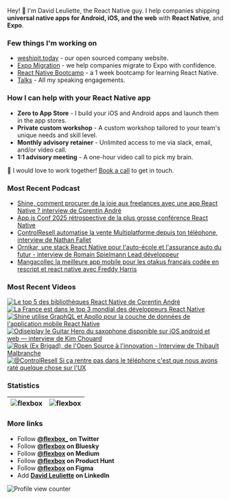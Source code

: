 Hey! 👋 I'm David Leuliette, the React Native guy. I help companies shipping **universal native apps for Android, iOS, and the web** with **React Native**, and **Expo**.

### Few things I'm working on

- [weshipit.today](https://github.com/flexbox/weshipit.today/) - our open sourced company website.
- [Expo Migration](https://weshipit.today/react-native-migration) - we help companies migrate to Expo with confidence.
- [React Native Bootcamp](https://github.com/flexbox/react-native-bootcamp) - a 1 week bootcamp for learning React Native.
- [Talks](https://davidl.fr/talks) - All my speaking engagements.

### How I can help with your React Native app

- **Zero to App Store** - I build your iOS and Android apps and launch them in the app stores.
- **Private custom workshop** - A custom workshop tailored to your team's unique needs and skill level.
- **Monthly advisory retainer** - Unlimited access to me via slack, email, and/or video call.
- **1:1 advisory meeting** - A one-hour video call to pick my brain.

💌 I would love to work together! [Book a call](https://cal.com/davidl/weshipit-onboarding) to get in touch.

### Most Recent Podcast

<!-- PODCAST:START -->
- [Shine, comment procurer de la joie aux freelances avec une app React Native ? interview de Corentin André](https://podcasters.spotify.com/pod/show/weshipit/episodes/Shine--comment-procurer-de-la-joie-aux-freelances-avec-une-app-React-Native---interview-de-Corentin-Andr-e35svp8)
- [App.js Conf 2025 rétrospective de la plus grosse conférence React Native](https://podcasters.spotify.com/pod/show/weshipit/episodes/App-js-Conf-2025-rtrospective-de-la-plus-grosse-confrence-React-Native-e345n72)
- [ControlResell automatise la vente Multiplatforme depuis ton téléphone, interview de Nathan Fallet](https://podcasters.spotify.com/pod/show/weshipit/episodes/ControlResell-automatise-la-vente-Multiplatforme-depuis-ton-tlphone--interview-de-Nathan-Fallet-e33okpi)
- [Ornikar, une stack React Native pour l'auto-école et l'assurance auto du futur - interview de Romain Spielmann Lead développeur](https://podcasters.spotify.com/pod/show/weshipit/episodes/Ornikar--une-stack-React-Native-pour-lauto-cole-et-lassurance-auto-du-futur---interview-de-Romain-Spielmann-Lead-dveloppeur-e337cvu)
- [Mangacollec la meilleure app mobile pour les otakus français codée en rescript et react native avec Freddy Harris](https://podcasters.spotify.com/pod/show/weshipit/episodes/Mangacollec-la-meilleure-app-mobile-pour-les-otakus-franais-code-en-rescript-et-react-native-avec-Freddy-Harris-e32tche)<!-- PODCAST:END -->

### Most Recent Videos

<!-- BEGIN YOUTUBE-CARDS -->
[![Le top 5 des bibliothèques React Native de Corentin André](https://ytcards.demolab.com/?id=0h9BO_vJRW0&title=Le+top+5+des+bibliothe%CC%80ques+React+Native+de+Corentin+Andr%C3%A9&lang=en&timestamp=1753783202&background_color=%230d1117&title_color=%23ffffff&stats_color=%23dedede&max_title_lines=1&width=250&border_radius=5 "Le top 5 des bibliothèques React Native de Corentin André")](https://www.youtube.com/shorts/0h9BO_vJRW0)
[![La France est dans le top 3 mondial des développeurs React Native](https://ytcards.demolab.com/?id=9e9LaBR7J_U&title=La+France+est+dans+le+top+3+mondial+des+d%C3%A9veloppeurs+React+Native&lang=en&timestamp=1753696813&background_color=%230d1117&title_color=%23ffffff&stats_color=%23dedede&max_title_lines=1&width=250&border_radius=5 "La France est dans le top 3 mondial des développeurs React Native")](https://www.youtube.com/shorts/9e9LaBR7J_U)
[![Shine utilise GraphQL et Apollo pour la couche de données de l'application mobile React Native](https://ytcards.demolab.com/?id=Dx1ZAHM7ZwY&title=Shine+utilise+GraphQL+et+Apollo+pour+la+couche+de+donn%C3%A9es+de+l%27application+mobile+React+Native&lang=en&timestamp=1753438501&background_color=%230d1117&title_color=%23ffffff&stats_color=%23dedede&max_title_lines=1&width=250&border_radius=5 "Shine utilise GraphQL et Apollo pour la couche de données de l'application mobile React Native")](https://www.youtube.com/shorts/Dx1ZAHM7ZwY)
[![Odiseiplay le Guitar Hero du saxophone disponible sur iOS android et web — interview de Kim Chouard](https://ytcards.demolab.com/?id=5Blu68kOJOA&title=Odiseiplay+le+Guitar+Hero+du+saxophone+disponible+sur+iOS+android+et+web+%E2%80%94+interview+de+Kim+Chouard&lang=en&timestamp=1753314711&background_color=%230d1117&title_color=%23ffffff&stats_color=%23dedede&max_title_lines=1&width=250&border_radius=5 "Odiseiplay le Guitar Hero du saxophone disponible sur iOS android et web — interview de Kim Chouard")](https://www.youtube.com/watch?v=5Blu68kOJOA)
[![Rosk (Ex Brigad), de l'Open Source à l'innovation - Interview de Thibault Malbranche](https://ytcards.demolab.com/?id=WsVqBjqvhf0&title=Rosk+%28Ex+Brigad%29%2C+de+l%27Open+Source+%C3%A0+l%27innovation+-+Interview+de+Thibault+Malbranche&lang=en&timestamp=1750981313&background_color=%230d1117&title_color=%23ffffff&stats_color=%23dedede&max_title_lines=1&width=250&border_radius=5 "Rosk (Ex Brigad), de l'Open Source à l'innovation - Interview de Thibault Malbranche")](https://www.youtube.com/watch?v=WsVqBjqvhf0)
[![@ControlResell Si ça rentre pas dans le téléphone c'est que nous avons raté quelque chose sur l'UX](https://ytcards.demolab.com/?id=69mDkpGBfaU&title=%40ControlResell+Si+%C3%A7a+rentre+pas+dans+le+t%C3%A9l%C3%A9phone+c%27est+que+nous+avons+rat%C3%A9+quelque+chose+sur+l%27UX&lang=en&timestamp=1750846501&background_color=%230d1117&title_color=%23ffffff&stats_color=%23dedede&max_title_lines=1&width=250&border_radius=5 "@ControlResell Si ça rentre pas dans le téléphone c'est que nous avons raté quelque chose sur l'UX")](https://www.youtube.com/shorts/69mDkpGBfaU)
<!-- END YOUTUBE-CARDS -->

### Statistics

| <img src="https://github-readme-stats.vercel.app/api?username=flexbox&show_icons=false&theme=buefy" alt="flexbox" />  | <img src="https://github-readme-stats.vercel.app/api/top-langs/?username=flexbox&layout=compact&hide=html,SCSS,Java&theme=buefy" alt="flexbox" /> |
| ------------- | ------------- |

### More links

- Follow **<a href="https://twitter.com/intent/follow?screen_name=flexbox_">@flexbox_</a> on Twitter**
- Follow **<a href="https://bsky.app/profile/flexbox.bsky.social">@flexbox</a> on Bluesky**
- Follow **<a href="https://medium.com/@flexbox">@flexbox</a> on Medium**
- Follow **<a href="https://www.producthunt.com/@flexbox">@flexbox</a> on Product Hunt**
- Follow **<a href="https://www.figma.com/@flexbox">@flexbox</a> on Figma**
- Add **<a href="https://www.linkedin.com/in/david-leuliette">David Leuliette</a> on LinkedIn**

![Profile view counter](https://komarev.com/ghpvc/?username=flexbox)
